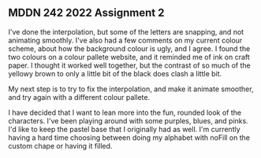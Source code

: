 ## MDDN 242 2022 Assignment 2

I've done the interpolation, but some of the letters are snapping, and not animating smoothly. I've also had a few comments on my current colour scheme, about how the background colour is ugly, and I agree. I found the two colours on a colour pallete website, and it reminded me of ink on craft paper. I thought it worked well together, but the contrast of so much of the yellowy brown to only a little bit of the black does clash a little bit.

My next step is to try to fix the interpolation, and make it animate smoother, and try again with a different colour pallete.

I have decided that I want to lean more into the fun, rounded look of the characters. I've been playing around with some purples, blues, and pinks. I'd like to keep the pastel base that I originally had as well. I'm currently having a hard time choosing between doing my alphabet with noFill on the custom chape or having it filled. 
